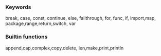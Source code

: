 ### Keywords
break, case, const, continue, else, fallthrough, for, func, if, import,map, package,range,return,switch, var 

### Builtin functions
append,cap,complex,copy,delete, len,make,print,println
